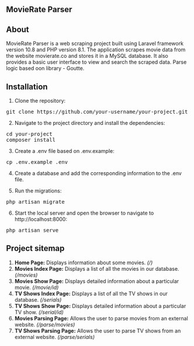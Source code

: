 ## MovieRate Parser

## About

MovieRate Parser is a web scraping project built using Laravel framework version 10.8 and PHP version 8.1. The application scrapes movie data from the website movierate.co and stores it in a MySQL database. It also provides a basic user interface to view and search the scraped data.
Parse logic based oon library - Goutte.

## Installation

1. Clone the repository:
<pre>
git clone https://github.com/your-username/your-project.git
</pre>

2. Navigate to the project directory and install the dependencies:
<pre>
cd your-project
composer install
</pre>

3. Create a .env file based on .env.example:
<pre>
cp .env.example .env
</pre>

4. Create a database and add the corresponding information to the .env file.

5. Run the migrations:
<pre>
php artisan migrate
</pre>

6. Start the local server and open the browser to navigate to http://localhost:8000:
<pre>
php artisan serve
</pre>

## Project sitemap

1. <b>Home Page:</b> Displays information about some movies. <i>(/)</i>
2. <b>Movies Index Page:</b> Displays a list of all the movies in our database. <i>(/movies)</i>
3. <b>Movies Show Page:</b> Displays detailed information about a particular movie. <i>(/movie/id)</i>
4. <b>TV Shows Index Page:</b> Displays a list of all the TV shows in our database. <i>(/serials)</i>
5. <b>TV Shows Show Page:</b> Displays detailed information about a particular TV show. <i>(/serial/id)</i>
6. <b>Movies Parsing Page:</b> Allows the user to parse movies from an external website. <i>(/parse/movies)</i>
7. <b>TV Shows Parsing Page:</b> Allows the user to parse TV shows from an external website. <i>(/parse/serials)</i>
